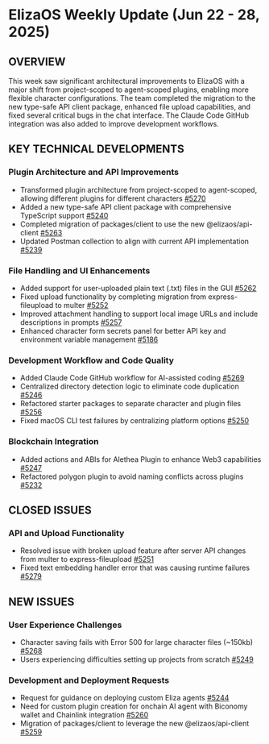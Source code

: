 # ElizaOS Weekly Update (Jun 22 - 28, 2025)

## OVERVIEW
This week saw significant architectural improvements to ElizaOS with a major shift from project-scoped to agent-scoped plugins, enabling more flexible character configurations. The team completed the migration to the new type-safe API client package, enhanced file upload capabilities, and fixed several critical bugs in the chat interface. The Claude Code GitHub integration was also added to improve development workflows.

## KEY TECHNICAL DEVELOPMENTS

### Plugin Architecture and API Improvements
- Transformed plugin architecture from project-scoped to agent-scoped, allowing different plugins for different characters [#5270](https://github.com/elizaos/eliza/pull/5270)
- Added a new type-safe API client package with comprehensive TypeScript support [#5240](https://github.com/elizaos/eliza/pull/5240)
- Completed migration of packages/client to use the new @elizaos/api-client [#5263](https://github.com/elizaos/eliza/pull/5263)
- Updated Postman collection to align with current API implementation [#5239](https://github.com/elizaos/eliza/pull/5239)

### File Handling and UI Enhancements
- Added support for user-uploaded plain text (.txt) files in the GUI [#5262](https://github.com/elizaos/eliza/pull/5262)
- Fixed upload functionality by completing migration from express-fileupload to multer [#5252](https://github.com/elizaos/eliza/pull/5252)
- Improved attachment handling to support local image URLs and include descriptions in prompts [#5257](https://github.com/elizaos/eliza/pull/5257)
- Enhanced character form secrets panel for better API key and environment variable management [#5186](https://github.com/elizaos/eliza/pull/5186)

### Development Workflow and Code Quality
- Added Claude Code GitHub workflow for AI-assisted coding [#5269](https://github.com/elizaos/eliza/pull/5269)
- Centralized directory detection logic to eliminate code duplication [#5246](https://github.com/elizaos/eliza/pull/5246)
- Refactored starter packages to separate character and plugin files [#5256](https://github.com/elizaos/eliza/pull/5256)
- Fixed macOS CLI test failures by centralizing platform options [#5250](https://github.com/elizaos/eliza/pull/5250)

### Blockchain Integration
- Added actions and ABIs for Alethea Plugin to enhance Web3 capabilities [#5247](https://github.com/elizaos/eliza/pull/5247)
- Refactored polygon plugin to avoid naming conflicts across plugins [#5232](https://github.com/elizaos/eliza/pull/5232)

## CLOSED ISSUES

### API and Upload Functionality
- Resolved issue with broken upload feature after server API changes from multer to express-fileupload [#5251](https://github.com/elizaos/eliza/issues/5251)
- Fixed text embedding handler error that was causing runtime failures [#5279](https://github.com/elizaos/eliza/issues/5279)

## NEW ISSUES

### User Experience Challenges
- Character saving fails with Error 500 for large character files (~150kb) [#5268](https://github.com/elizaos/eliza/issues/5268)
- Users experiencing difficulties setting up projects from scratch [#5249](https://github.com/elizaos/eliza/issues/5249)

### Development and Deployment Requests
- Request for guidance on deploying custom Eliza agents [#5244](https://github.com/elizaos/eliza/issues/5244)
- Need for custom plugin creation for onchain AI agent with Biconomy wallet and Chainlink integration [#5260](https://github.com/elizaos/eliza/issues/5260)
- Migration of packages/client to leverage the new @elizaos/api-client [#5259](https://github.com/elizaos/eliza/issues/5259)